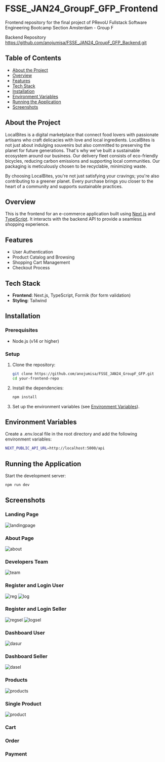 # FSSE_JAN24_GroupF_GFP_Frontend
Frontend repository for the final project of PRevoU Fullstack Software Engineering Bootcamp Section Amsterdam - Group F

Backend Repository https://github.com/anojumisa/FSSE_JAN24_GroupF_GFP_Backend.git

## Table of Contents
- [About the Project](#about-the-project)
- [Overview](#overview)
- [Features](#features)
- [Tech Stack](#tech-stack)
- [Installation](#installation)
- [Environment Variables](#environment-variables)
- [Running the Application](#running-the-application)
- [Screenshots](#screenshots)

## About the Project
LocalBites is a digital marketplace that connect food lovers with passionate artisans who craft delicacies with love and local ingredients. LocalBites is not just about indulging souvenirs but also committed to preserving the planet for future generations. That's why we've built a sustainable ecosystem around our business. Our delivery fleet consists of eco-friendly bicycles, reducing carbon emissions and supporting local communities. Our packaging is meticulously chosen to be recyclable, minimizing waste.

By choosing LocalBites, you're not just satisfying your cravings; you're also contributing to a greener planet. Every purchase brings you closer to the heart of a community and supports sustainable practices.

## Overview
This is the frontend for an e-commerce application built using [Next.js](https://nextjs.org/) and [TypeScript](https://www.typescriptlang.org/). It interacts with the backend API to provide a seamless shopping experience.

## Features
- User Authentication
- Product Catalog and Browsing
- Shopping Cart Management
- Checkout Process

## Tech Stack
- **Frontend**: Next.js, TypeScript, Formik (for form validation)
- **Styling**: Tailwind

## Installation

### Prerequisites
- Node.js (v14 or higher)

### Setup
1. Clone the repository:
   ```bash
   git clone https://github.com/anojumisa/FSSE_JAN24_GroupF_GFP.git
   cd your-frontend-repo

2. Install the dependencies:
    ```bash
    npm install

3. Set up the environment variables (see [Environment Variables](#environment-variables)).

## Environment Variables
Create a .env.local file in the root directory and add the following environment variables:

```bash
NEXT_PUBLIC_API_URL=http://localhost:5000/api
```

## Running the Application
Start the development server:
```bash
npm run dev
```

## Screenshots

### Landing Page
![landingpage](./final_project/docs/landing_page.png)

### About Page
![about](./final_project/docs/about.png)

### Developers Team
![team](./final_project/docs/developer.png)

### Register and Login User
![reg](./final_project/docs/register.png)
![log](./final_project/docs/login.png)

### Register and Login Seller
![regsel](./final_project/docs/store_register.png)
![logsel](./final_project/docs/store_login.png)

### Dashboard User
![dasur](./final_project/docs/user_dashboard.png)

### Dashboard Seller
![dasel](./final_project/docs/seller_dashboard.png)

### Products
![products](./final_project/docs/Products.png)

### Single Product
![product](./final_project/docs/single_product.png)

### Cart


### Order


### Payment
